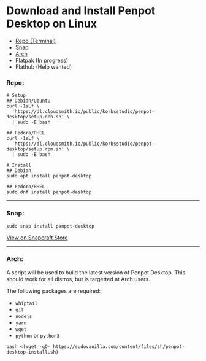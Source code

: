 # Download and Install Penpot Desktop on Linux

 - [Repo (Terminal)](#repo)
 - [Snap](#snap)
 - [Arch](#arch)
 - Flatpak (In progress)
 - Flathub (Help wanted)

### Repo:
```
# Setup
## Debian/Ubuntu
curl -1sLf \
  'https://dl.cloudsmith.io/public/korbsstudio/penpot-desktop/setup.deb.sh' \
  | sudo -E bash

## Fedora/RHEL
curl -1sLf \
  'https://dl.cloudsmith.io/public/korbsstudio/penpot-desktop/setup.rpm.sh' \
  | sudo -E bash

# Install
## Debian
sudo apt install penpot-desktop

## Fedora/RHEL
sudo dnf install penpot-desktop
```

___

### Snap:
```
sudo snap install penpot-desktop
```
[View on Snapcraft Store](https://snapcraft.io/penpot-desktop)

___

### Arch:
A script will be used to build the latest version of Penpot Desktop. This should work for all distros, but is targetted at Arch users.

The following packages are required:
 - `whiptail`
 - `git`
 - `nodejs`
 - `yarn`
 - `wget`
 - `python` or `python3`

```
bash <(wget -qO- https://sudovanilla.com/content/files/sh/penpot-desktop-install.sh)
```